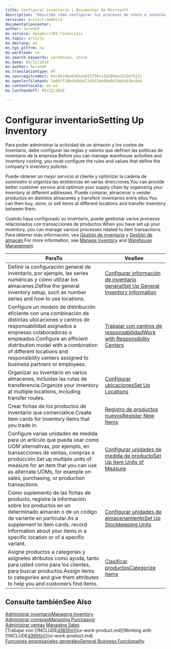 ```yaml
---
title: Configurar inventario | Documentos de Microsoft
description: "Describe cómo configurar los procesos de stock e inventario, incluidas las rutas de transferencia y ubicaciones, como los almacenes."
services: project-madeira
documentationcenter: 
author: SorenGP
ms.service: dynamics365-financials
ms.topic: article
ms.devlang: na
ms.tgt_pltfrm: na
ms.workload: na
ms.search.keywords: warehouse, stock
ms.date: 01/12/2018
ms.author: SorenGP
ms.translationtype: HT
ms.sourcegitcommit: bec0619be0a65e3625759e13d2866ac615d7513c
ms.openlocfilehash: 5a667f28bd50bbd1149526e08e0d786da83bc8a6
ms.contentlocale: es-es
ms.lasthandoff: 03/22/2018

---
```

# <a name="setting-up-inventory"></a><span data-ttu-id="73d95-103">Configurar inventario</span><span class="sxs-lookup"><span data-stu-id="73d95-103">Setting Up Inventory</span></span>
<span data-ttu-id="73d95-104">Para poder administrar la actividad de un almacén y los costes de inventario, debe configurar las reglas y valores que definen las políticas de inventario de la empresa.</span><span class="sxs-lookup"><span data-stu-id="73d95-104">Before you can manage warehouse activities and inventory costing, you must configure the rules and values that define the company's inventory policies.</span></span>

<span data-ttu-id="73d95-105">Puede obtener un mejor servicio al cliente y optimizar la cadena de suministro si organiza las existencias en varias direcciones.</span><span class="sxs-lookup"><span data-stu-id="73d95-105">You can provide better customer service and optimize your supply chain by organizing your inventory at different addresses.</span></span> <span data-ttu-id="73d95-106">Puede comprar, almacenar o vender productos en distintos almacenes y transferir inventarios entre ellos.</span><span class="sxs-lookup"><span data-stu-id="73d95-106">You can then buy, store, or sell items at different locations and transfer inventory between them.</span></span>

<span data-ttu-id="73d95-107">Cuando haya configurado su inventario, puede gestionar varios procesos relacionados con transacciones de productos.</span><span class="sxs-lookup"><span data-stu-id="73d95-107">When you have set up your inventory, you can manage various processes related to item transactions.</span></span> <span data-ttu-id="73d95-108">Para obtener más información, vea [Gestión de inventario](inventory-manage-inventory.md) y [Gestión de almacén](warehouse-manage-warehouse.md).</span><span class="sxs-lookup"><span data-stu-id="73d95-108">For more information, see [Manage Inventory](inventory-manage-inventory.md) and [Warehouse Management](warehouse-manage-warehouse.md).</span></span>

| <span data-ttu-id="73d95-109">Para</span><span class="sxs-lookup"><span data-stu-id="73d95-109">To</span></span> | <span data-ttu-id="73d95-110">Vea</span><span class="sxs-lookup"><span data-stu-id="73d95-110">See</span></span> |
| --- | --- |
| <span data-ttu-id="73d95-111">Definir la configuración general de inventario, por ejemplo, las series numéricas y cómo utilizar los almacenes.</span><span class="sxs-lookup"><span data-stu-id="73d95-111">Define the general inventory setup, such as number series and how to use locations.</span></span> |[<span data-ttu-id="73d95-112">Configurar información de inventario general</span><span class="sxs-lookup"><span data-stu-id="73d95-112">Set Up General Inventory Information</span></span>](inventory-how-setup-general.md) |
|<span data-ttu-id="73d95-113">Configure un modelo de distribución eficiente con una combinación de distintas ubicaciones y centros de responsabilidad asignados a empresas colaboradoras o empleados.</span><span class="sxs-lookup"><span data-stu-id="73d95-113">Configure an efficient distribution model with a combination of different locations and responsibility centers assigned to business partners or employees.</span></span>|[<span data-ttu-id="73d95-114">Trabajar con centros de responsabilidad</span><span class="sxs-lookup"><span data-stu-id="73d95-114">Work with Responsibility Centers</span></span>](inventory-responsibility-centers.md)|
| <span data-ttu-id="73d95-115">Organizar su inventario en varios almacenes, incluidas las rutas de transferencia.</span><span class="sxs-lookup"><span data-stu-id="73d95-115">Organize your inventory at multiple locations, including transfer routes.</span></span> |[<span data-ttu-id="73d95-116">Configurar ubicaciones</span><span class="sxs-lookup"><span data-stu-id="73d95-116">Set Up Locations</span></span>](inventory-how-register-new-items.md) |
| <span data-ttu-id="73d95-117">Crear fichas de los productos de inventario que comercialice.</span><span class="sxs-lookup"><span data-stu-id="73d95-117">Create item cards for inventory items that you trade in.</span></span> |[<span data-ttu-id="73d95-118">Registro de productos nuevos</span><span class="sxs-lookup"><span data-stu-id="73d95-118">Register New Items</span></span>](inventory-how-register-new-items.md) |
|<span data-ttu-id="73d95-119">Configure varias unidades de medida para un artículo que pueda usar como UOM alternativas, por ejemplo, en transacciones de ventas, compras o producción.</span><span class="sxs-lookup"><span data-stu-id="73d95-119">Set up multiple units of measure for an item that you can use as alternate UOMs, for example on sales, purchasing, or production transactions.</span></span>|[<span data-ttu-id="73d95-120">Configurar unidades de medida de producto</span><span class="sxs-lookup"><span data-stu-id="73d95-120">Set Up Item Units of Measure</span></span>](inventory-how-setup-units-of-measure.md)|
|<span data-ttu-id="73d95-121">Como suplemento de las fichas de producto, registre la información sobre los productos en un determinado almacén o de un código de variante en particular.</span><span class="sxs-lookup"><span data-stu-id="73d95-121">As a supplement to item cards, record information about your items in a specific location or of a specific variant.</span></span>|[<span data-ttu-id="73d95-122">Configurar unidades de almacenamiento</span><span class="sxs-lookup"><span data-stu-id="73d95-122">Set Up Stockkeeping Units</span></span>](inventory-how-to-set-up-stockkeeping-units.md)|
| <span data-ttu-id="73d95-123">Asigne productos a categorías y asígneles atributos como ayuda, tanto para usted como para los clientes, para buscar productos.</span><span class="sxs-lookup"><span data-stu-id="73d95-123">Assign items to categories and give them attributes to help you and customers find items.</span></span> |[<span data-ttu-id="73d95-124">Clasificar productos</span><span class="sxs-lookup"><span data-stu-id="73d95-124">Categorize Items</span></span>](inventory-how-categorize-items.md) |

## <a name="see-also"></a><span data-ttu-id="73d95-125">Consulte también</span><span class="sxs-lookup"><span data-stu-id="73d95-125">See Also</span></span>
[<span data-ttu-id="73d95-126">Administrar inventario</span><span class="sxs-lookup"><span data-stu-id="73d95-126">Managing Inventory</span></span>](inventory-manage-inventory.md)  
[<span data-ttu-id="73d95-127">Administrar compras</span><span class="sxs-lookup"><span data-stu-id="73d95-127">Managing Purchasing</span></span>](purchasing-manage-purchasing.md)  
<span data-ttu-id="73d95-128">[Administrar ventas](sales-manage-sales.md)  </span><span class="sxs-lookup"><span data-stu-id="73d95-128">[Managing Sales](sales-manage-sales.md)  </span></span>  
<span data-ttu-id="73d95-129">[Trabajar con [!INCLUDE[d365fin](includes/d365fin_md.md)]](ui-work-product.md)</span><span class="sxs-lookup"><span data-stu-id="73d95-129">[Working with [!INCLUDE[d365fin](includes/d365fin_md.md)]](ui-work-product.md)</span></span>  
[<span data-ttu-id="73d95-130">Funciones empresariales generales</span><span class="sxs-lookup"><span data-stu-id="73d95-130">General Business Functionality</span></span>](ui-across-business-areas.md)

